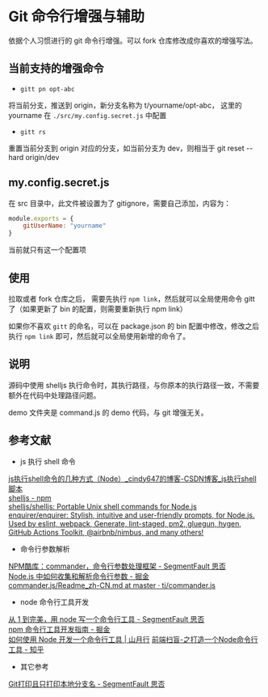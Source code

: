 # Git 命令行增强与辅助

依据个人习惯进行的 git 命令行增强。可以 fork 仓库修改成你喜欢的增强写法。

## 当前支持的增强命令

* `gitt pn opt-abc`

将当前分支，推送到 origin，新分支名称为 t/yourname/opt-abc，
这里的 yourname 在 `./src/my.config.secret.js` 中配置

* `gitt rs`

重置当前分支到 origin 对应的分支，如当前分支为 dev，则相当于 git reset --hard origin/dev

## my.config.secret.js

在 src 目录中，此文件被设置为了 gitignore，需要自己添加，内容为：

```js
module.exports = {
    gitUserName: "yourname"
}
```

当前就只有这一个配置项

## 使用

拉取或者 fork 仓库之后，
需要先执行 `npm link`，然后就可以全局使用命令 gitt 了（如果更新了 bin 的配置，则需要重新执行  npm link）

如果你不喜欢 `gitt` 的命名，可以在 package.json 的 bin 配置中修改，修改之后执行 `npm link` 即可，然后就可以全局使用新增的命令了。

## 说明

源码中使用 shelljs 执行命令时，其执行路径，与你原本的执行路径一致，不需要额外在代码中处理路径问题。

demo 文件夹是 command.js 的 demo 代码，与 git 增强无关。

## 参考文献

* js 执行 shell 命令

[js执行shell命令的几种方式（Node）_cindy647的博客-CSDN博客_js执行shell脚本](https://blog.csdn.net/cindy647/article/details/108830841 )  
[shelljs - npm](https://www.npmjs.com/package/shelljs )  
[shelljs/shelljs: Portable Unix shell commands for Node.js](https://github.com/shelljs/shelljs )  
[enquirer/enquirer: Stylish, intuitive and user-friendly prompts, for Node.js. Used by eslint, webpack, Generate, lint-staged, pm2, gluegun, hygen, GitHub Actions Toolkit, @airbnb/nimbus, and many others!](https://github.com/enquirer/enquirer )

* 命令行参数解析

[NPM酷库：commander，命令行参数处理框架 - SegmentFault 思否](https://segmentfault.com/a/1190000012843679 )  
[Node.js 中如何收集和解析命令行参数 - 掘金](https://juejin.cn/post/6915200398512881672 )  
[commander.js/Readme_zh-CN.md at master · tj/commander.js](https://github.com/tj/commander.js/blob/master/Readme_zh-CN.md )  

* node 命令行工具开发

[从 1 到完美，用 node 写一个命令行工具 - SegmentFault 思否](https://segmentfault.com/a/1190000016555129 )  
[npm 命令行工具开发指南 - 掘金](https://juejin.cn/post/6956027274919411726 )  
[如何使用 Node 开发一个命令行工具 | 山月行](https://shanyue.tech/node/cli.html#%E5%91%BD%E4%BB%A4%E8%A1%8C%E5%B7%A5%E5%85%B7%E4%B8%8E%E7%8E%AF%E5%A2%83%E5%8F%98%E9%87%8F-path )
[前端扫盲-之打造一个Node命令行工具 - 知乎](https://zhuanlan.zhihu.com/p/34782812 )

* 其它参考

[Git打印且只打印本地分支名 - SegmentFault 思否](https://segmentfault.com/a/1190000020840822 )  
